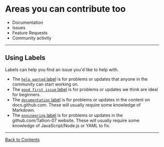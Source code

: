 # Areas you can contribute too

* Documentation
* Issues
* Feature Requests
* Community activity
  
---
  
## Using Labels

Labels can help you find an issue you'd like to help with.

* The [`help wanted` label](https://github.com/Tallion-07/Tallion-o7-Public-Documentation/labels/help%20wanted) is for problems or updates that anyone in the community can start working on.
* The [`good first issue` label](https://github.com/Tallion-07/Tallion-o7-Public-Documentation/labels/good%20first%20issue) is for problems or updates we think are ideal for beginners.
* The [`documentation` label](https://github.com/Tallion-07/Tallion-o7-Public-Documentation/labels/documentation) is for problems or updates in the content on docs.github.com. These will usually require some knowledge of Markdown.
* The [`engineering` label](https://github.com/Tallion-07/Tallion-o7-Public-Documentation/labels/Engineering) is for problems or updates in the github.com/Tallion-07 website. These will usually require some knowledge of JavaScript/Node.js or YAML to fix.

---
[Back to Contents](/README.md#contents)
